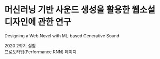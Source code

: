 # 머신러닝 기반 사운드 생성을 활용한 웹소설 디자인에 관한 연구  
Designing a Web Novel with ML-based Generative Sound  
  
2020 2학기 실험  
프로토타입(Performance RNN) 페이지
